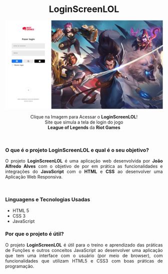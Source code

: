 <h1 align="center">LoginScreenLOL</h1>

<div align="center">
 <a href="https://joaoalfredoalves.github.io/LoginScreenLOL/" display="block">
  <img src="images/imagemReadme.jpeg" alt="Imagem do Site"/>
 </a>
</div>
 
<div align="center">
 <p>Clique na Imagem para Acessar o <strong>LoginScreenLOL</strong>! <br>Site que simula a tela de login do jogo <br> <strong>League of Legends</strong> da <strong>Riot Games</strong></p>
</div>

&nbsp;

<div align="justify">
 
### O que é o projeto LoginScreenLOL e qual é o seu objetivo?

O projeto **LoginScreenLOL** é uma aplicação web desenvolvida por **João Alfredo Alves** com o objetivo de por em prática as funcionalidades e integrações do **JavaScript** com o **HTML** e **CSS** ao desenvolver uma Aplicação Web Responsiva.

&nbsp;

### Linguagens e Tecnologias Usadas

- HTML 5
- CSS 3
- JavaScript

### Por que o projeto é útil?

O projeto **LoginScreenLOL** é útil para o treino e aprendizado das práticas de Funções e outros conceitos JavaScript ao desenvolver uma aplicação que tem uma interface com o usuário (por meio de browser), com funcionalidades que utilizam HTML5 e CSS3 com boas práticas de programação.
 
</div>
